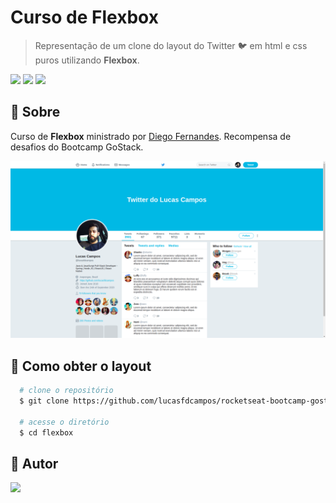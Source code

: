 # Curso de Flexbox
> Representação de um clone do layout do Twitter 🐦 em html e css puros utilizando **Flexbox**.

<p>
<img src="https://img.shields.io/badge/-HTML5-E34F26" />

<img src="https://img.shields.io/badge/-CSS3-1572B6" />

<img src="https://img.shields.io/badge/from-rocketseat-blueviolet" />
<p>

<h2>📌 Sobre</h2>
<p>
Curso de <b>Flexbox</b> ministrado por <a href="https://github.com/diego3g">Diego Fernandes</a>. Recompensa de desafios do Bootcamp GoStack.
<p>

<img src="./images/layout.png" alt="Layout">

<br />

<h2>📃 Como obter o layout</h2>

```bash
  # clone o repositório
  $ git clone https://github.com/lucasfdcampos/rocketseat-bootcamp-gostack-bonus-cursos.git

  # acesse o diretório
  $ cd flexbox
```

<h2>📝 Autor</h2>
<a href="https://linkedin.com/in/lucasfdcampos"><img src="https://img.shields.io/badge/linkedin-0077B5.svg?style=for-the-badge&logo=linkedin&logoColor=white"></a>